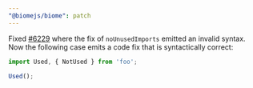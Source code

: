 ```yaml
---
"@biomejs/biome": patch
---
```


Fixed [#6229](https://github.com/biomejs/biome/issues/6229) where the fix of `noUnusedImports` emitted an invalid syntax. Now the following case emits a code fix that is syntactically correct:

```js
import Used, { NotUsed } from 'foo';

Used();
```
